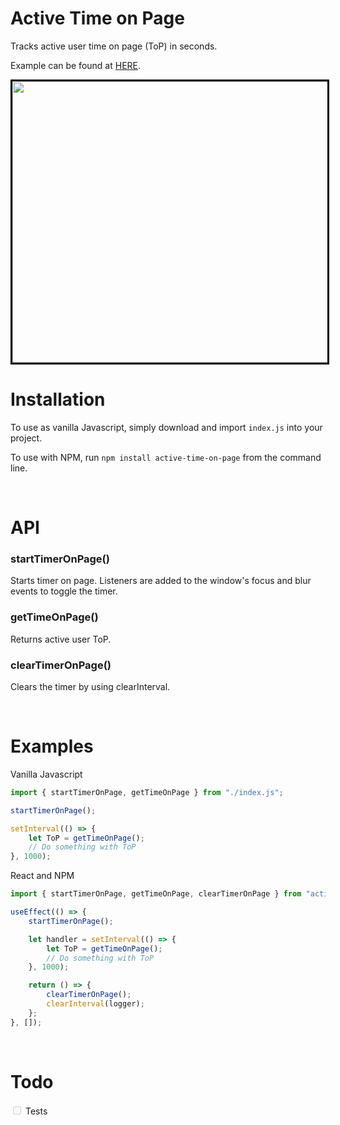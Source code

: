 # Active Time on Page

Tracks active user time on page (ToP) in seconds.

Example can be found at [HERE](https://bhsz.me/AToP-example.html).

<img src="./example.gif" style="border: 3px solid black" width="800" height="450" />

<br/>

# Installation

To use as vanilla Javascript, simply download and import `index.js` into your project.

To use with NPM, run `npm install active-time-on-page` from the command line.

<br/>

# API

### startTimerOnPage()

Starts timer on page. Listeners are added to the window's focus and blur events to toggle the timer.

### getTimeOnPage()

Returns active user ToP.

### clearTimerOnPage()

Clears the timer by using clearInterval.

<br/>

# Examples

Vanilla Javascript

```javascript
import { startTimerOnPage, getTimeOnPage } from "./index.js";

startTimerOnPage();

setInterval(() => {
	let ToP = getTimeOnPage();
	// Do something with ToP
}, 1000);
```

React and NPM

```javascript
import { startTimerOnPage, getTimeOnPage, clearTimerOnPage } from "active-time-on-page";

useEffect(() => {
	startTimerOnPage();

	let handler = setInterval(() => {
		let ToP = getTimeOnPage();
		// Do something with ToP
	}, 1000);

	return () => {
		clearTimerOnPage();
		clearInterval(logger);
	};
}, []);
```

<br/>

# Todo

<input type="checkbox" disabled /> Tests
